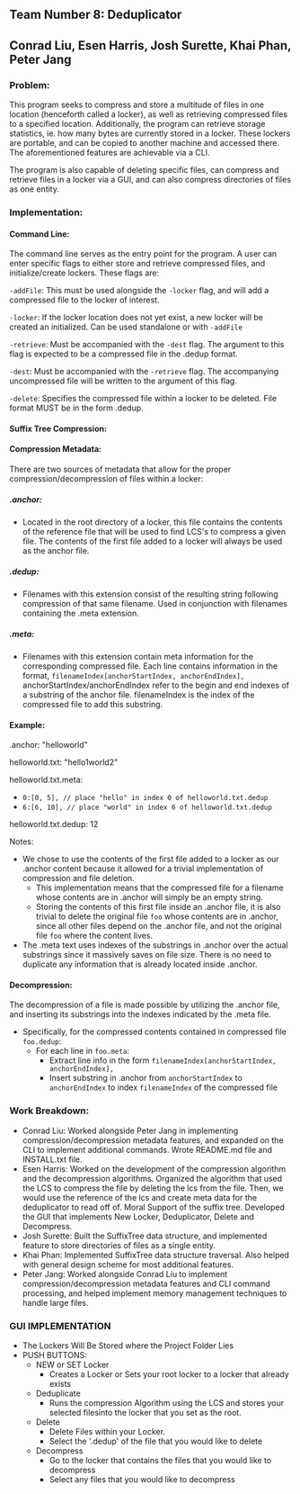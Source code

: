 ## Team Number 8: Deduplicator
## Conrad Liu, Esen Harris, Josh Surette, Khai Phan, Peter Jang

### Problem:

This program seeks to compress and store a multitude of files in one location (henceforth called a locker), as well as retrieving compressed files to a specified location. Additionally, the program can retrieve storage statistics, ie. how many bytes are currently stored in a locker. These lockers are portable, and can be copied to another machine and accessed there. The aforementioned features are achievable via a CLI.

The program is also capable of deleting specific files, can compress and retrieve files in a locker via a GUI, and can also compress directories of files as one entity.

### Implementation:

#### Command Line:

The command line serves as the entry point for the program. A user can enter specific flags to either store and retrieve compressed files, and initialize/create lockers. These flags are:

`-addFile`: This must be used alongside the `-locker` flag, and will add a compressed file to the locker of interest.

`-locker`: If the locker location does not yet exist, a new locker will be created an initialized. Can be used standalone or with `-addFile`

`-retrieve`: Must be accompanied with the `-dest` flag. The argument to this flag is expected to be a compressed file in the .dedup format.

`-dest`: Must be accompanied with the `-retrieve` flag. The accompanying uncompressed file will be written to the argument of this flag.

`-delete`: Specifies the compressed file within a locker to be deleted. File format MUST be in the form .dedup.

#### Suffix Tree Compression:


#### Compression Metadata:

There are two sources of metadata that allow for the proper compression/decompression of files within a locker:

##### .anchor:
-   Located in the root directory of a locker, this file contains the contents of the reference file that will be used to find LCS's to compress a given file. The contents of the first file added to a locker will always be used as the anchor file.

##### .dedup:
-   Filenames with this extension consist of the resulting string following compression of that same filename. Used in conjunction with filenames containing the .meta extension.

##### .meta:
-   Filenames with this extension contain meta information for the corresponding compressed file. Each line contains information in the format,
```filenameIndex[anchorStartIndex, anchorEndIndex],```
anchorStartIndex/anchorEndIndex refer to the begin and end indexes of a substring of the anchor file. filenameIndex is the index of the compressed file to add this substring.

#### Example:
.anchor: "helloworld"

helloworld.txt: "hello1world2"

helloworld.txt.meta:
-   `0:[0, 5], // place "hello" in index 0 of helloworld.txt.dedup`
-   `6:[6, 10],	// place "world" in index 6 of helloworld.txt.dedup`

helloworld.txt.dedup: 12

Notes:
-   We chose to use the contents of the first file added to a locker as our .anchor content because it allowed for a trivial implementation of compression and file deletion.
    -   This implementation means that the compressed file for a filename whose contents are in .anchor will simply be an empty string.
    -   Storing the contents of this first file inside an .anchor file, it is also trivial to delete the original file `foo` whose contents are in .anchor, since all other files depend on the .anchor file, and not the original file `foo` where the content lives.
-   The .meta text uses indexes of the substrings in .anchor over the actual substrings since it massively saves on file size. There is no need to duplicate any information that is already located inside .anchor.


#### Decompression:

The decompression of a file is made possible by utilizing the .anchor file, and inserting its substrings into the indexes indicated by the .meta file.
-   Specifically, for the compressed contents contained in compressed file `foo.dedup`:
    -   For each line in `foo.meta`:
        -   Extract line info in the form `filenameIndex[anchorStartIndex, anchorEndIndex],`
        -   Insert substring in .anchor from `anchorStartIndex` to `anchorEndIndex` to index `filenameIndex` of the compressed file

### Work Breakdown:

-   Conrad Liu: Worked alongside Peter Jang in implementing compression/decompression metadata features, and expanded on the CLI to implement additional commands. Wrote README.md file and INSTALL.txt file.
-   Esen Harris: Worked on the development of the compression algorithm and the decompression algorithms. Organized the algorithm that used the LCS to compress the file by deleting the lcs from the file. Then, we would use the reference of the lcs and create meta data for the deduplicator to read off of. Moral Support of the suffix tree. Developed the GUI that implements New Locker, Deduplicator, Delete and Decompress.
-   Josh Surette: Built the SuffixTree data structure, and implemented feature to store directories of files as a single entity.
-   Khai Phan: Implemented SuffixTree data structure traversal. Also helped with general design scheme for most additional features.
-   Peter Jang: Worked alongside Conrad Liu to implement compression/decompression metadata features and CLI command processing, and helped implement memory management techniques to handle large files.


### GUI IMPLEMENTATION
-   The Lockers Will Be Stored where the Project Folder Lies
-   PUSH BUTTONS:
    -   NEW or SET Locker
        - Creates a Locker or Sets your root locker to a locker that already exists
    -   Deduplicate
        - Runs the compression Algorithm using the LCS and stores your selected filesinto the locker that you set as the root.
    -   Delete
        - Delete Files within your Locker.
        - Select the '.dedup' of the file that you would like to delete
    -   Decompress
        - Go to the locker that contains the files that you would like to decompress
        - Select any files that you would like to decompress